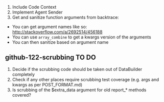  1. Include Code Context
 1. Implement Agent Sender
 1. Get and sanitize function arguments from backtrace:
   * You can get argument names like so: http://stackoverflow.com/a/2692514/456188
   * You can use `array_combine` to get a kwargs version of the arguments
   * You can then sanitize based on argument name

## github-122-scrubbing TO DO
1. Decide if the scrubbing code should be taken out of DataBuilder completely
3. Check if any other places require scrubbing test coverage (e.g. args and kwargs
as per POST_FORMAT.md)
4. Is scrubbing of the $extra_data argument for old report_* methods covered?